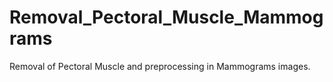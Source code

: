 # Removal_Pectoral_Muscle_Mammograms
Removal of Pectoral Muscle and preprocessing in Mammograms images.
